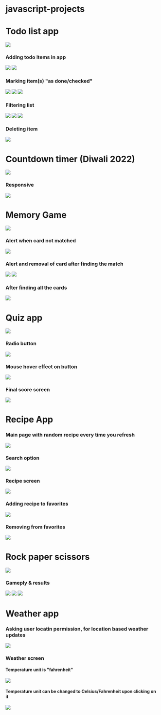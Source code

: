 # javascript-projects

# Todo list app
<img src='https://github.com/niteshkr034/javascript-projects/blob/main/Todo%20list%20app/snapshots/0.main%20page.png'/>

### Adding todo items in app
<img src='https://github.com/niteshkr034/javascript-projects/blob/main/Todo%20list%20app/snapshots/1.main%20page.png'/>

<img src='https://github.com/niteshkr034/javascript-projects/blob/main/Todo%20list%20app/snapshots/2.added%20todo%20list.png'/>

### Marking item(s) "as done/checked"

<img src='https://github.com/niteshkr034/javascript-projects/blob/main/Todo%20list%20app/snapshots/3.marking%20check%20.png'/>
<img src='https://github.com/niteshkr034/javascript-projects/blob/main/Todo%20list%20app/snapshots/4.checked%20item.png'/>
<img src='https://github.com/niteshkr034/javascript-projects/blob/main/Todo%20list%20app/snapshots/4.checked%20item2.png'/>


### Filtering list
<img src='https://github.com/niteshkr034/javascript-projects/blob/main/Todo%20list%20app/snapshots/5.filter%20by%20status.png'/>
<img src='https://github.com/niteshkr034/javascript-projects/blob/main/Todo%20list%20app/snapshots/6.filter_completed%20.png'/>
<img src='https://github.com/niteshkr034/javascript-projects/blob/main/Todo%20list%20app/snapshots/7.filter_uncompleted%20.png'/>


### Deleting item
<img src='https://github.com/niteshkr034/javascript-projects/blob/main/Todo%20list%20app/snapshots/8.deleting%20todo%20items.png'/>



# Countdown timer (Diwali 2022)

<img src='https://github.com/niteshkr034/javascript-projects/blob/main/countdown-timer/snapshots/main%20page.png'/>

### Responsive
<img src='https://github.com/niteshkr034/javascript-projects/blob/main/countdown-timer/snapshots/responsive.png'/>



# Memory Game

<img src='https://github.com/niteshkr034/javascript-projects/blob/main/memory-game/snapshots/1.initial-board.png'/>

### Alert when card not matched
<img src='https://github.com/niteshkr034/javascript-projects/blob/main/memory-game/snapshots/2.match%20not%20found.png'/>

### Alert and removal of card after finding the match
<img src='https://github.com/niteshkr034/javascript-projects/blob/main/memory-game/snapshots/3.match%20found.png'/>
<img src='https://github.com/niteshkr034/javascript-projects/blob/main/memory-game/snapshots/4.after%20match%20found.png'/>


### After finding all the cards
<img src='https://github.com/niteshkr034/javascript-projects/blob/main/memory-game/snapshots/5.all%20match%20found.png'/>



# Quiz app

<img src='https://github.com/niteshkr034/javascript-projects/blob/main/quiz-app/snapshots/main%20page.png'/>

### Radio button
<img src='https://github.com/niteshkr034/javascript-projects/blob/main/quiz-app/snapshots/radio%20button.png'/>

### Mouse hover effect on button
<img src='https://github.com/niteshkr034/javascript-projects/blob/main/quiz-app/snapshots/hover%20button.png'/>

### Final score screen
<img src='https://github.com/niteshkr034/javascript-projects/blob/main/quiz-app/snapshots/score%20screen.png'/>



# Recipe App
### Main page with random recipe every time you refresh
<img src='https://github.com/niteshkr034/javascript-projects/blob/main/recipe-app/snapshots/1.main%20page%20with%20random%20recipe%20every%20refresh.png'/>


### Search option
<img src='https://github.com/niteshkr034/javascript-projects/blob/main/recipe-app/snapshots/2.can%20search%20recipe.png'/>


### Recipe screen
<img src='https://github.com/niteshkr034/javascript-projects/blob/main/recipe-app/snapshots/3.recipe%20screen.png'/>

### Adding recipe to favorites
<img src='https://github.com/niteshkr034/javascript-projects/blob/main/recipe-app/snapshots/4.recipe%20can%20be%20added%20to%20favorites%20for%20quick%20access.png'/>


### Removing from favorites
<img src='https://github.com/niteshkr034/javascript-projects/blob/main/recipe-app/snapshots/5.receipe%20can%20be%20removed%20from%20favorite%20when%20needed.png'/>


# Rock paper scissors 

<img src='https://github.com/niteshkr034/javascript-projects/blob/main/rock-paper-scissors/snapshots/main%20page.png'/>


### Gameply & results

<img src='https://github.com/niteshkr034/javascript-projects/blob/main/rock-paper-scissors/snapshots/scenerio1.png'/>
<img src='https://github.com/niteshkr034/javascript-projects/blob/main/rock-paper-scissors/snapshots/scenerio2.png'/>
<img src='https://github.com/niteshkr034/javascript-projects/blob/main/rock-paper-scissors/snapshots/scenerio3.png'/>



# Weather app

### Asking user locatin permission, for location based weather updates
<img src='https://github.com/niteshkr034/javascript-projects/blob/main/weather-app/snapshots/1.main%20page.png'/>

### Weather screen
#### Temperature unit is "fahrenheit"

<img src='https://github.com/niteshkr034/javascript-projects/blob/main/weather-app/snapshots/2.%20weather%20screen.png'/>   


#### Temperature unit can be changed to Celsius/Fahrenheit upon clicking on it
<img src='https://github.com/niteshkr034/javascript-projects/blob/main/weather-app/snapshots/3.changing%20temperature%20unit%20.png'/>

